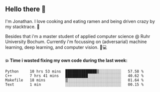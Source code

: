 ## Hello there 👋

I'm Jonathan. I love cooking and eating ramen and being driven crazy by my stacktrace. 🍜

Besides that i'm a master student of applied computer science @ Ruhr University Bochum. 
Currently i'm focussing on (adversarial) machine learning, deep learning, and computer vision. 🔬💻

#### 💥 Time i wasted fixing my own code during the last week:

<!--START_SECTION:waka-->

```text
Python     10 hrs 53 mins  ██████████████▒░░░░░░░░░░   57.58 %
C++        7 hrs 41 mins   ██████████░░░░░░░░░░░░░░░   40.62 %
Makefile   18 mins         ▒░░░░░░░░░░░░░░░░░░░░░░░░   01.64 %
Text       1 min           ░░░░░░░░░░░░░░░░░░░░░░░░░   00.15 %
```

<!--END_SECTION:waka-->
